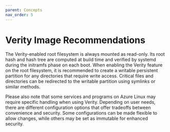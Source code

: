 ```yaml
---
parent: Concepts
nav_order: 5
---
```


# Verity Image Recommendations

The Verity-enabled root filesystem is always mounted as read-only. Its root hash
and hash tree are computed at build time and verified by systemd during the
initramfs phase on each boot. When enabling the Verity feature on the root filesystem,
it is recommended to create a writable persistent partition for any directories that
require write access. Critical files and directories can be redirected to the
writable partition using symlinks or similar methods.

Please also note that some services and programs on Azure Linux may require
specific handling when using Verity. Depending on user needs, there are
different configuration options that offer tradeoffs between convenience and
security. Some configurations can be made flexible to allow changes, while
others may be set as immutable for enhanced security.
